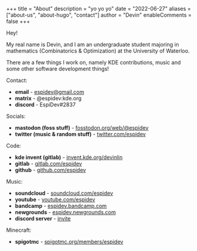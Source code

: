 +++
title = "About"
description = "yo yo yo"
date = "2022-06-27"
aliases = ["about-us", "about-hugo", "contact"]
author = "Devin"
enableComments = false
+++

Hey!

My real name is Devin, and I am an undergraduate student majoring in mathematics (Combinatorics & Optimization) at the University of Waterloo.

There are a few things I work on, namely KDE contributions, music and some other software development things!

Contact:

* **email** - espidev@gmail.com
* **matrix** - @espidev:kde.org
* **discord** - EspiDev#2837

Socials:

* **mastodon (foss stuff)** - [fosstodon.org/web/@espidev](https://fosstodon.org/web/@espidev)
* **twitter (music & random stuff)** - [twitter.com/espidev](https://twitter.com/espidev)


Code:

* **kde invent (gitlab)** - [invent.kde.org/devinlin](https://invent.kde.org/devinlin)
* **gitlab** - [gitlab.com/espidev](https://gitlab.com/espidev)
* **github** - [github.com/espidev](https://github.com/espidev)

Music:

* **soundcloud** - [soundcloud.com/espidev](https://soundcloud.com/espidev)
* **youtube** - [youtube.com/espidev](https://youtube.com/espidev)
* **bandcamp** - [espidev.bandcamp.com](https://espidev.bandcamp.com)
* **newgrounds** - [espidev.newgrounds.com](https://espidev.newgrounds.com)
* **discord server** - [invite](https://discord.com/invite/JzN6zN3)

Minecraft:

* **spigotmc** - [spigotmc.org/members/espidev](https://www.spigotmc.org/members/espidev.603037/)

